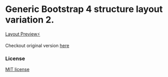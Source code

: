 # Generic Bootstrap 4 structure layout variation 2.

[ Layout Preview⚡️](https://js-qxmdgs.stackblitz.io)

Checkout original version [here](https://github.com/mimidotsuser/BS4-Generic-layout)

### License
[MIT license](https://github.com/mimidotsuser/licenses/blob/master/mit-mimidots) 
